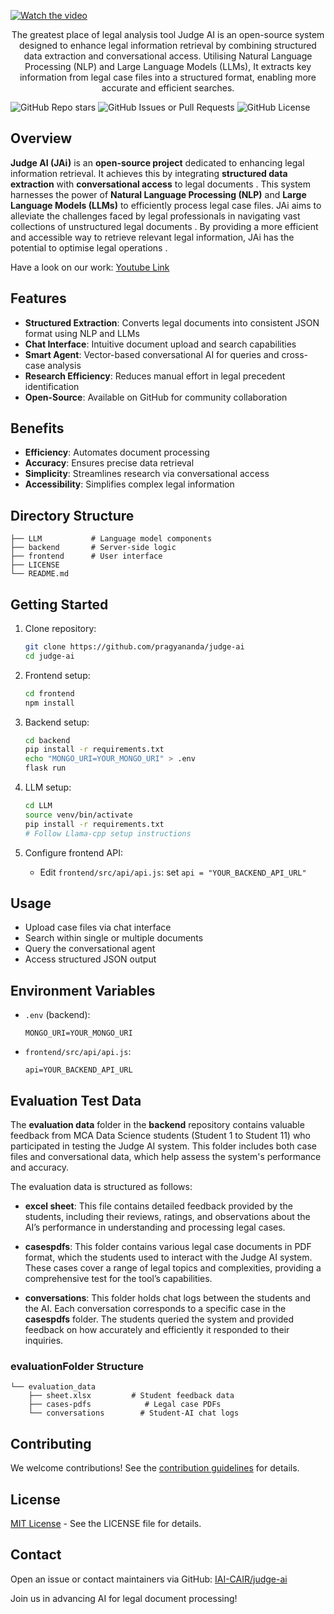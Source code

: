 [![Watch the video](https://github.com/user-attachments/assets/f11091e8-2623-425d-8674-3a4a3eda8dd2)](https://youtu.be/RK4yPHXeOj4?si=_DqwSP-ceD7CAlue)
<br>
<p align="center">The greatest place of legal analysis tool Judge AI is an open-source system designed to enhance legal information retrieval by combining structured data extraction and conversational access. Utilising Natural Language Processing (NLP) and Large Language Models (LLMs), It extracts key information from legal case files into a structured format, enabling more accurate and efficient searches.</p>

![GitHub Repo stars](https://img.shields.io/github/stars/IAI-CAIR/judge-ai)
![GitHub Issues or Pull Requests](https://img.shields.io/github/issues/IAI-CAIR/judge-ai)
![GitHub License](https://img.shields.io/github/license/IAI-CAIR/judge-ai)

## Overview

**Judge AI (JAi)** is an **open-source project** dedicated to enhancing legal information retrieval. It achieves this by integrating **structured data extraction** with **conversational access** to legal documents . This system harnesses the power of **Natural Language Processing (NLP)** and **Large Language Models (LLMs)** to efficiently process legal case files. JAi aims to alleviate the challenges faced by legal professionals in navigating vast collections of unstructured legal documents . By providing a more efficient and accessible way to retrieve relevant legal information, JAi has the potential to optimise legal operations .

Have a look on our work: [Youtube Link](https://youtu.be/RK4yPHXeOj4?si=Lz7603zTUvGqS_AA)
## Features

- **Structured Extraction**: Converts legal documents into consistent JSON format using NLP and LLMs
- **Chat Interface**: Intuitive document upload and search capabilities
- **Smart Agent**: Vector-based conversational AI for queries and cross-case analysis
- **Research Efficiency**: Reduces manual effort in legal precedent identification
- **Open-Source**: Available on GitHub for community collaboration

## Benefits

- **Efficiency**: Automates document processing
- **Accuracy**: Ensures precise data retrieval
- **Simplicity**: Streamlines research via conversational access
- **Accessibility**: Simplifies complex legal information

## Directory Structure

```
├── LLM           # Language model components
├── backend       # Server-side logic
├── frontend      # User interface
├── LICENSE
└── README.md
```

## Getting Started

1. Clone repository:
   ```bash
   git clone https://github.com/pragyananda/judge-ai
   cd judge-ai
   ```

2. Frontend setup:
   ```bash
   cd frontend
   npm install
   ```

3. Backend setup:
   ```bash
   cd backend
   pip install -r requirements.txt
   echo "MONGO_URI=YOUR_MONGO_URI" > .env
   flask run
   ```

4. LLM setup:
   ```bash
   cd LLM
   source venv/bin/activate
   pip install -r requirements.txt
   # Follow Llama-cpp setup instructions
   ```

5. Configure frontend API:
   - Edit `frontend/src/api/api.js`: set `api = "YOUR_BACKEND_API_URL"`

## Usage

- Upload case files via chat interface
- Search within single or multiple documents
- Query the conversational agent
- Access structured JSON output

## Environment Variables

- `.env` (backend):
  ```
  MONGO_URI=YOUR_MONGO_URI
  ```
- `frontend/src/api/api.js`:
  ```
  api=YOUR_BACKEND_API_URL
  ```

## Evaluation Test Data

The **evaluation data** folder in the **backend** repository contains valuable feedback from MCA Data Science students (Student 1 to Student 11) who participated in testing the Judge AI system. This folder includes both case files and conversational data, which help assess the system's performance and accuracy.

The evaluation data is structured as follows:

- **excel sheet**: This file contains detailed feedback provided by the students, including their reviews, ratings, and observations about the AI’s performance in understanding and processing legal cases.
  
- **casespdfs**: This folder contains various legal case documents in PDF format, which the students used to interact with the Judge AI system. These cases cover a range of legal topics and complexities, providing a comprehensive test for the tool’s capabilities.

- **conversations**: This folder holds chat logs between the students and the AI. Each conversation corresponds to a specific case in the **casespdfs** folder. The students queried the system and provided feedback on how accurately and efficiently it responded to their inquiries.

### evaluationFolder Structure

```
└── evaluation_data
    ├── sheet.xlsx         # Student feedback data
    ├── cases-pdfs            # Legal case PDFs
    └── conversations        # Student-AI chat logs
```
## Contributing

We welcome contributions! See the [contribution guidelines](https://github.com/pragyananda/judge-ai) for details.

## License

[MIT License](https://github.com/IAI-CAIR/judge-ai/blob/main/LICENSE) - See the LICENSE file for details.

## Contact

Open an issue or contact maintainers via GitHub: [IAI-CAIR/judge-ai](https://github.com/IAI-CAIR/judge-ai)

Join us in advancing AI for legal document processing!
